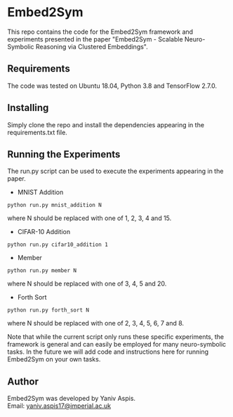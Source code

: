 # Embed2Sym

This repo contains the code for the Embed2Sym framework 
and experiments presented in the paper "Embed2Sym - Scalable Neuro-Symbolic Reasoning via Clustered Embeddings".

## Requirements

The code was tested on Ubuntu 18.04, Python 3.8 and TensorFlow 2.7.0.<br />

## Installing

Simply clone the repo and install the dependencies appearing in the requirements.txt file.


## Running the Experiments

The run.py script can be used to execute the experiments appearing in the paper. 

* MNIST Addition

```
python run.py mnist_addition N
```
where N should be replaced with one of 1, 2, 3, 4 and 15.

* CIFAR-10 Addition

```
python run.py cifar10_addition 1
```

* Member

```
python run.py member N
```
where N should be replaced with one of 3, 4, 5 and 20.

* Forth Sort

```
python run.py forth_sort N
```
where N should be replaced with one of 2, 3, 4, 5, 6, 7 and 8.

Note that while the current script only runs these specific experiments, 
the framework is general and can easily be employed for many neuro-symbolic tasks.
In the future we will add code and instructions here for running Embed2Sym on your own tasks.  

## Author

Embed2Sym was developed by Yaniv Aspis.<br /> 
Email: yaniv.aspis17@imperial.ac.uk
